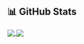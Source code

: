 <!-- ### Hi there 👋 -->

## 📊 GitHub Stats
<a href="https://github.com/wlbr">
  <img align="center" src="https://github-readme-stats.vercel.app/api/top-langs/?username=wlbr&theme=gruvbox&exclude_repo=csvfix&hide=makefile,scss,html" />
</a>
<a href="https://github.com/wlbr">
  <img align="center" src="https://github-readme-stats.vercel.app/api?username=wlbr&theme=gruvbox&show_icons=true" />
</a>

<!--
**wlbr/wlbr** is a ✨ _special_ ✨ repository because its `README.md` (this file) appears on your GitHub profile.

Here are some ideas to get you started:

- 🔭 I’m currently working on ...
- 🌱 I’m currently learning ...
- 👯 I’m looking to collaborate on ...
- 🤔 I’m looking for help with ...
- 💬 Ask me about ...
- 📫 How to reach me: ...
- 😄 Pronouns: ...
- ⚡ Fun fact: ...
-->
